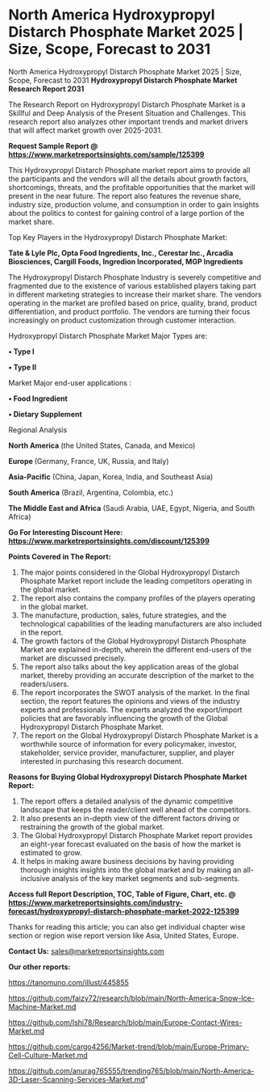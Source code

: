 # North America Hydroxypropyl Distarch Phosphate Market 2025 | Size, Scope, Forecast to 2031
 North America Hydroxypropyl Distarch Phosphate Market 2025 | Size, Scope, Forecast to 2031
<strong>Hydroxypropyl Distarch Phosphate Market Research Report 2031</strong>

The Research Report on Hydroxypropyl Distarch Phosphate Market is a Skillful and Deep Analysis of the Present Situation and Challenges. This research report also analyzes other important trends and market drivers that will affect market growth over 2025-2031.

<strong>Request Sample Report @ <a href=https://www.marketreportsinsights.com/sample/125399>https://www.marketreportsinsights.com/sample/125399</a></strong>

This Hydroxypropyl Distarch Phosphate market report aims to provide all the participants and the vendors will all the details about growth factors, shortcomings, threats, and the profitable opportunities that the market will present in the near future. The report also features the revenue share, industry size, production volume, and consumption in order to gain insights about the politics to contest for gaining control of a large portion of the market share.

Top Key Players in the Hydroxypropyl Distarch Phosphate Market:

<strong>Tate & Lyle Plc, Opta Food Ingredients, Inc., Cerestar Inc., Arcadia Biosciences, Cargill Foods, Ingredion Incorporated, MGP Ingredients</strong>

The Hydroxypropyl Distarch Phosphate Industry is severely competitive and fragmented due to the existence of various established players taking part in different marketing strategies to increase their market share. The vendors operating in the market are profiled based on price, quality, brand, product differentiation, and product portfolio. The vendors are turning their focus increasingly on product customization through customer interaction.

Hydroxypropyl Distarch Phosphate Market Major Types are:

<strong>• Type I

• Type II</strong>

Market Major end-user applications :

<strong>• Food Ingredient

• Dietary Supplement</strong>

Regional Analysis

</u><strong><b>North America</b></strong> (the United States, Canada, and Mexico)

<strong><b>Europe </b></strong>(Germany, France, UK, Russia, and Italy)

<strong><b>Asia-Pacific</b></strong> (China, Japan, Korea, India, and Southeast Asia)

<strong><b>South America</b></strong> (Brazil, Argentina, Colombia, etc.)

<strong><b>The Middle East and Africa</b></strong> (Saudi Arabia, UAE, Egypt, Nigeria, and South Africa)

<strong>Go For Interesting Discount Here: <a href=https://www.marketreportsinsights.com/discount/125399>https://www.marketreportsinsights.com/discount/125399</a></strong>

<strong>Points Covered in The Report:</strong>
<ol>
  <li>The major points considered in the Global Hydroxypropyl Distarch Phosphate Market report include the leading competitors operating in the global market.</li>
  <li>The report also contains the company profiles of the players operating in the global market.</li>
  <li>The manufacture, production, sales, future strategies, and the technological capabilities of the leading manufacturers are also included in the report.</li>
  <li>The growth factors of the Global Hydroxypropyl Distarch Phosphate Market are explained in-depth, wherein the different end-users of the market are discussed precisely.</li>
  <li>The report also talks about the key application areas of the global market, thereby providing an accurate description of the market to the readers/users.</li>
  <li>The report incorporates the SWOT analysis of the market. In the final section, the report features the opinions and views of the industry experts and professionals. The experts analyzed the export/import policies that are favorably influencing the growth of the Global Hydroxypropyl Distarch Phosphate Market.</li>
  <li>The report on the Global Hydroxypropyl Distarch Phosphate Market is a worthwhile source of information for every policymaker, investor, stakeholder, service provider, manufacturer, supplier, and player interested in purchasing this research document.</li>
</ol>
<strong>Reasons for Buying Global Hydroxypropyl Distarch Phosphate Market Report:</strong>

<ol>
  <li>The report offers a detailed analysis of the dynamic competitive landscape that keeps the reader/client well ahead of the competitors.</li>
  <li>It also presents an in-depth view of the different factors driving or restraining the growth of the global market.</li>
  <li>The Global Hydroxypropyl Distarch Phosphate Market report provides an eight-year forecast evaluated on the basis of how the market is estimated to grow.</li>
  <li>It helps in making aware business decisions by having providing thorough insights insights into the global market and by making an all-inclusive analysis of the key market segments and sub-segments.</li>
</ol>
<strong>Access full Report Description, TOC, Table of Figure, Chart, etc. @ <a href=https://www.marketreportsinsights.com/industry-forecast/hydroxypropyl-distarch-phosphate-market-2022-125399>https://www.marketreportsinsights.com/industry-forecast/hydroxypropyl-distarch-phosphate-market-2022-125399</a></strong>


Thanks for reading this article; you can also get individual chapter wise section or region wise report version like Asia, United States, Europe.

<strong>Contact Us:</strong>
sales@marketreportsinsights.com

<strong>Our other reports:</strong>

<a href=https://tanomuno.com/illust/445855>https://tanomuno.com/illust/445855</a>

<a href=https://github.com/faizy72/research/blob/main/North-America-Snow-Ice-Machine-Market.md>https://github.com/faizy72/research/blob/main/North-America-Snow-Ice-Machine-Market.md</a>

<a href=https://github.com/Ishi78/Research/blob/main/Europe-Contact-Wires-Market.md>https://github.com/Ishi78/Research/blob/main/Europe-Contact-Wires-Market.md</a>

<a href=https://github.com/cargo4256/Market-trend/blob/main/Europe-Primary-Cell-Culture-Market.md>https://github.com/cargo4256/Market-trend/blob/main/Europe-Primary-Cell-Culture-Market.md</a>

<a href=https://github.com/anurag765555/trending765/blob/main/North-America-3D-Laser-Scanning-Services-Market.md>https://github.com/anurag765555/trending765/blob/main/North-America-3D-Laser-Scanning-Services-Market.md</a>"
